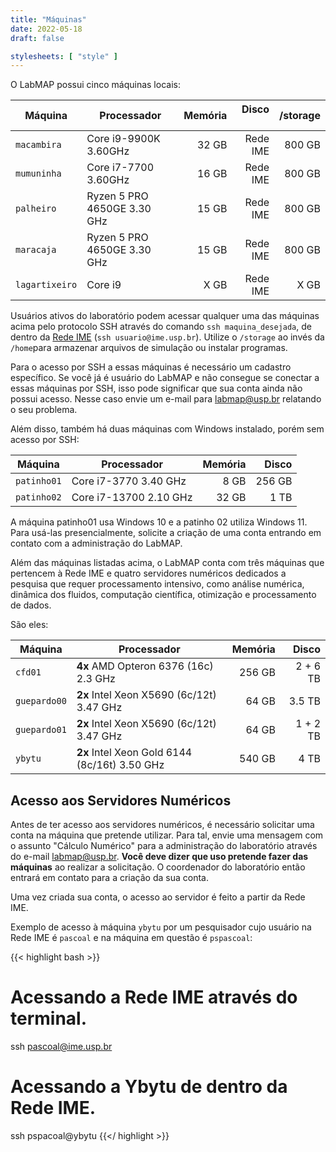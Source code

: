 ```yaml
---
title: "Máquinas"
date: 2022-05-18
draft: false

stylesheets: [ "style" ]
---
```


O LabMAP possui cinco máquinas locais:

| Máquina       | Processador                 | Memória | Disco &nbsp;&nbsp;&nbsp; | /storage |
| -----------   | --------------------------- | ------: | -----------------------: | -------: |
| `macambira`   | Core i9-9900K 3.60GHz       |   32 GB |                 Rede IME |   800 GB |
| `mumuninha`   | Core i7-7700 3.60GHz        |   16 GB |                 Rede IME |   800 GB |
| `palheiro`    | Ryzen 5 PRO 4650GE 3.30 GHz |   15 GB |                 Rede IME |   800 GB |
| `maracaja`    | Ryzen 5 PRO 4650GE 3.30 GHz |   15 GB |                 Rede IME |   800 GB |
| `lagartixeiro`| Core i9       |    X GB |                 Rede IME |     X GB |

Usuários ativos do laboratório podem acessar qualquer uma das máquinas acima
pelo protocolo SSH através do comando `ssh maquina_desejada`, de dentro da [Rede
IME][rime] (`ssh usuario@ime.usp.br`). Utilize o `/storage` ao invés
da `/home`para armazenar arquivos de simulação ou instalar programas.

Para o acesso por SSH a essas máquinas é necessário um cadastro específico.
Se você já é usuário do LabMAP e não consegue se conectar a essas máquinas por SSH, isso pode
significar que sua conta ainda não possui acesso. Nesse caso envie um e-mail para [labmap@usp.br](mailto:labmap@usp.br) relatando o seu problema. 

Além disso, também há duas máquinas com Windows instalado, porém sem acesso
por SSH: 

| Máquina     | Processador                 | Memória |    Disco |
| ----------- | --------------------------- | ------: | --------:|
| `patinho01` | Core i7-3770 3.40 GHz       |    8 GB |   256 GB |
| `patinho02` | Core i7-13700 2.10 GHz      |   32 GB |     1 TB |

A máquina patinho01 usa Windows 10 e a patinho 02 utiliza Windows 11.
Para usá-las presencialmente, solicite a criação de uma conta entrando 
em contato com a administração do LabMAP.

Além das máquinas listadas acima, o LabMAP conta com três máquinas que pertencem
à Rede IME e quatro servidores numéricos dedicados a pesquisa que requer
processamento intensivo, como análise numérica, dinâmica dos fluidos, computação
científica, otimização e processamento de dados.

São eles:

| Máquina      | Processador                                   | Memória |    Disco |
| ------------ | --------------------------------------------- | ------: | -------: |
| `cfd01`      | **4x** AMD Opteron 6376 (16c) 2.3 GHz         |  256 GB | 2 + 6 TB |
| `guepardo00` | **2x** Intel Xeon X5690 (6c/12t) 3.47 GHz     |   64 GB |   3.5 TB |
| `guepardo01` | **2x** Intel Xeon X5690 (6c/12t) 3.47 GHz     |   64 GB | 1 + 2 TB |
| `ybytu`      | **2x** Intel Xeon Gold 6144 (8c/16t) 3.50 GHz |  540 GB |     4 TB |

[rime]: https://si.ime.usp.br/

## Acesso aos Servidores Numéricos

Antes de ter acesso aos servidores numéricos, é necessário solicitar uma conta
na máquina que pretende utilizar. Para tal, envie uma mensagem com o assunto
"Cálculo Numérico" para a administração do laboratório através do e-mail
[labmap@usp.br](mailto:labmap@usp.br). **Você deve dizer que uso pretende fazer
das máquinas** ao realizar a solicitação. O coordenador do laboratório então
entrará em contato para a criação da sua conta.

Uma vez criada sua conta, o acesso ao servidor é feito a partir da Rede IME.

Exemplo de acesso à máquina `ybytu` por um pesquisador cujo usuário na Rede IME
é `pascoal` e na máquina em questão é `pspascoal`:

{{< highlight bash >}}
# Acessando a Rede IME através do terminal.
ssh pascoal@ime.usp.br
# Acessando a Ybytu de dentro da Rede IME.
ssh pspacoal@ybytu
{{</ highlight >}}
